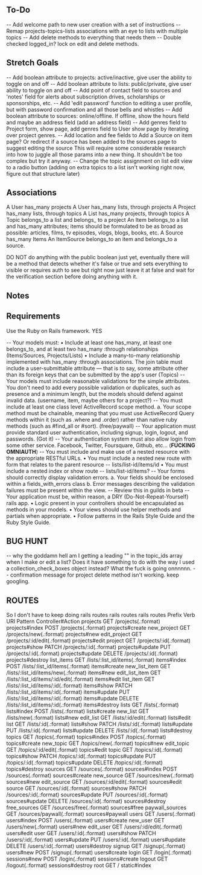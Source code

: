 ## To-Do
-- Add welcome path to new user creation with a set of instructions 
-- Remap projects-topics-lists associations with an eye to lists with multiple topics
-- Add delete methods to everything that needs them
-- Double checked logged_in? lock on edit and delete methods.

## Stretch Goals
-- Add boolean attribute to projects: active/inactive, give user the ability to toggle on and off
-- Add boolean attribute to lists: public/private, give user ability to toggle on and off
-- Add point of contact field to sources and 'notes' field for alerts about subscription drives, scholarships or sponsorships, etc.
-- Add 'edit password' function to editing a user profile, but with password confirmation and all those bells and whistles
-- Add boolean attribute to sources: online/offline. If offline, show the hours field and maybe an address field (add an address field)
-- Add genres field to Project form, show page, add genres field to User show page by iterating over project genres.
-- Add location and fee fields to Add a Source on item page? Or redirect if a source has been added to the sources page to suggest editing the source
This will require some considerable research into how to juggle all those params into a new thing. It shouldn't be too complex but try it anyway.
-- Change the topic assignment on list edit view to a radio button (adding on extra topics to a list isn't working right now, figure out that structure later)

## Associations
A User has_many projects
A User has_many lists, through projects
A Project has_many lists, through topics
A List has_many projects, through topics
A Topic belongs_to a list and belongs_ to a project
An Item belongs_to a list and has_many attributes; items should be formulated to be as broad as possible: articles, films, tv episodes, vlogs, blogs, books, etc. 
A Source has_many Items
An ItemSource belongs_to an item and belongs_to a source.

DO NOT do anything with the public boolean just yet, eventually there will be a method that detects whether it's false or true and sets everything to visible or requires auth to see but right now just leave it at false and wait for the verification section before doing anything with it. 

## Notes

## Requirements
Use the Ruby on Rails framework. YES

-- Your models must:
    • Include at least one has_many, at least one belongs_to, and at least two has_many :through relationships (Items/Sources, Projects/Lists)
    • Include a many-to-many relationship implemented with has_many :through associations. The join table must include a user-submittable attribute — that is to say, some attribute other than its foreign keys that can be submitted by the app's user (Topics)
-- Your models must include reasonable validations for the simple attributes. You don't need to add every possible validation or duplicates, such as presence and a minimum length, but the models should defend against invalid data. (username, item, maybe others for a project?)
-- You must include at least one class level ActiveRecord scope method. a. Your scope method must be chainable, meaning that you must use ActiveRecord Query methods within it (such as .where and .order) rather than native ruby methods (such as #find_all or #sort). (free/paywall)
-- Your application must provide standard user authentication, including signup, login, logout, and passwords. (Got it)
-- Your authentication system must also allow login from some other service. Facebook, Twitter, Foursquare, Github, etc... (**FUCKING OMNIAUTH**)
-- You must include and make use of a nested resource with the appropriate RESTful URLs.
    • You must include a nested new route with form that relates to the parent resource
    -- lists/list-id/items/id
    • You must include a nested index or show route
    -- lists/list-id/items?
-- Your forms should correctly display validation errors.
    a. Your fields should be enclosed within a fields_with_errors class
    b. Error messages describing the validation failures must be present within the view.
    -- Review this in guilds in beta
-- Your application must be, within reason, a DRY (Do-Not-Repeat-Yourself) rails app.
    • Logic present in your controllers should be encapsulated as methods in your models.
    • Your views should use helper methods and partials when appropriate.
    • Follow patterns in the Rails Style Guide and the Ruby Style Guide.

## BUG HUNT
-- why the goddamn hell am I getting a leading "" in the topic_ids array when I make or edit a list? Does it have something to do with the way I used a collection_check_boxes object instead? What the fuck is going onnnnnn.
-- confirmation message for project delete method isn't working. keep googling.


## ROUTES 
So I don't have to keep doing rails routes rails routes rails routes
 Prefix Verb   URI Pattern                              Controller#Action
       projects GET    /projects(.:format)                      projects#index
                POST   /projects(.:format)                      projects#create
    new_project GET    /projects/new(.:format)                  projects#new
   edit_project GET    /projects/:id/edit(.:format)             projects#edit
        project GET    /projects/:id(.:format)                  projects#show
                PATCH  /projects/:id(.:format)                  projects#update
                PUT    /projects/:id(.:format)                  projects#update
                DELETE /projects/:id(.:format)                  projects#destroy
     list_items GET    /lists/:list_id/items(.:format)          items#index
                POST   /lists/:list_id/items(.:format)          items#create
  new_list_item GET    /lists/:list_id/items/new(.:format)      items#new
 edit_list_item GET    /lists/:list_id/items/:id/edit(.:format) items#edit
      list_item GET    /lists/:list_id/items/:id(.:format)      items#show
                PATCH  /lists/:list_id/items/:id(.:format)      items#update
                PUT    /lists/:list_id/items/:id(.:format)      items#update
                DELETE /lists/:list_id/items/:id(.:format)      items#destroy
          lists GET    /lists(.:format)                         lists#index
                POST   /lists(.:format)                         lists#create
       new_list GET    /lists/new(.:format)                     lists#new
      edit_list GET    /lists/:id/edit(.:format)                lists#edit
           list GET    /lists/:id(.:format)                     lists#show
                PATCH  /lists/:id(.:format)                     lists#update
                PUT    /lists/:id(.:format)                     lists#update
                DELETE /lists/:id(.:format)                     lists#destroy
         topics GET    /topics(.:format)                        topics#index
                POST   /topics(.:format)                        topics#create
      new_topic GET    /topics/new(.:format)                    topics#new
     edit_topic GET    /topics/:id/edit(.:format)               topics#edit
          topic GET    /topics/:id(.:format)                    topics#show
                PATCH  /topics/:id(.:format)                    topics#update
                PUT    /topics/:id(.:format)                    topics#update
                DELETE /topics/:id(.:format)                    topics#destroy
        sources GET    /sources(.:format)                       sources#index
                POST   /sources(.:format)                       sources#create
     new_source GET    /sources/new(.:format)                   sources#new
    edit_source GET    /sources/:id/edit(.:format)              sources#edit
         source GET    /sources/:id(.:format)                   sources#show
                PATCH  /sources/:id(.:format)                   sources#update
                PUT    /sources/:id(.:format)                   sources#update
                DELETE /sources/:id(.:format)                   sources#destroy
   free_sources GET    /sources/free(.:format)                  sources#free
paywall_sources GET    /sources/paywall(.:format)               sources#paywall
          users GET    /users(.:format)                         users#index
                POST   /users(.:format)                         users#create
       new_user GET    /users/new(.:format)                     users#new
      edit_user GET    /users/:id/edit(.:format)                users#edit
           user GET    /users/:id(.:format)                     users#show
                PATCH  /users/:id(.:format)                     users#update
                PUT    /users/:id(.:format)                     users#update
                DELETE /users/:id(.:format)                     users#destroy
         signup GET    /signup(.:format)                        users#new
                POST   /signup(.:format)                        users#create
          login GET    /login(.:format)                         sessions#new
                POST   /login(.:format)                         sessions#create
         logout GET    /logout(.:format)                        sessions#destroy
           root GET    /                                        static#index
